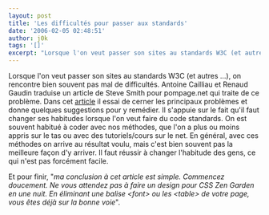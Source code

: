 ```yaml
---
layout: post
title: 'Les difficultés pour passer aux standards'
date: '2006-02-05 02:48:51'
author: j0k
tags: '[]'
excerpt: "Lorsque l'on veut passer son sites au standards W3C (et autres ...), on rencontre bien souvent pas mal de difficultés. Antoine Cailliau et Renaud Gaudin traduise un article de Steve Smith pour pompage.net qui traite de ce problème.     \nDans cet [article](http://www.pompage.net/article16.html) il essai de cerner les principaux problèmes et donne quelques      …"
---
```


Lorsque l'on veut passer son sites au standards W3C (et autres ...), on rencontre bien souvent pas mal de difficultés. Antoine Cailliau et Renaud Gaudin traduise un article de Steve Smith pour pompage.net qui traite de ce problème.
Dans cet [article](http://www.pompage.net/article16.html) il essai de cerner les principaux problèmes et donne quelques suggestions pour y remédier. Il s'appuie sur le fait qu'il faut changer ses habitudes lorsque l'on veut faire du code standards. On est souvent habitué à coder avec nos méthodes, que l'on a plus ou moins appris sur le tas ou avec des tutoriels/cours sur le net. En général, avec ces méthodes on arrive au résultat voulu, mais c'est bien souvent pas la meilleure façon d'y arriver. Il faut réussir à changer l'habitude des gens, ce qui n'est pas forcément facile.

Et pour finir, &quot;*ma conclusion à cet article est simple. Commencez doucement. Ne vous attendez pas à faire un design pour CSS Zen Garden en une nuit. En éliminant une balise &lt;font&gt; ou les &lt;table&gt; de votre page, vous êtes déjà sur la bonne voie*&quot;.
